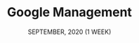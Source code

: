 ---
title: "Google Management"
date: "SEPTEMBER, 2020 (1 WEEK)"
team: ""
desc: ""
square: ./GCal/cover.jpg
order: 5
worktype: "ux"
content: "index"
useTemplate: false
tag: "UX/UI"
---